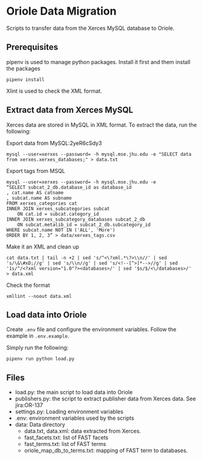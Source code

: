 # Oriole Data Migration

Scripts to transfer data from the Xerces MySQL database to Oriole.

## Prerequisites

pipenv is used to manage python packages. Install it first and them install the packages

```
pipenv install
```

Xlint is used to check the XML format. 

## Extract data from Xerces MySQL

Xerces data are stored in MySQL in XML format. To extract the data, run the following:

Export data from MySQL:2yeR6cSdy3

```
mysql --user=xerxes --password= -h mysql.mse.jhu.edu -e "SELECT data from xerxes.xerxes_databases;" > data.txt
```

Export tags from MSQL 
```
mysql --user=xerxes --password= -h mysql.mse.jhu.edu -e 
“SELECT subcat_2_db.database_id as database_id
, cat.name AS catname
, subcat.name AS subname
FROM xerxes_categories cat
INNER JOIN xerxes_subcategories subcat 
    ON cat.id = subcat.category_id
INNER JOIN xerxes_subcategory_databases subcat_2_db
    ON subcat.metalib_id = subcat_2_db.subcategory_id
WHERE subcat.name NOT IN ('ALL', 'More')
ORDER BY 1, 2, 3” > data/xerxes_tags.csv
```

Make it an XML and clean up
```
cat data.txt | tail -n +2 | sed 's/^<\?xml.*\?>\\n//' | sed 's/\&\#xD;//g' | sed 's/\\n//g' | sed 's/<!--[^>]*-->//g' | sed '1s/^/<?xml version="1.0"?><databases>/' | sed '$s/$/<\/databases>/'  > data.xml
```

Check the format
```
xmllint --noout data.xml
```
## Load data into Oriole

Create `.env` file and configure the environment variables. Follow the example in `.env.example`.

Simply run the following:

```
pipenv run python load.py
```

## Files

- load.py: the main script to load data into Oriole
- publishers.py: the script to extract publisher data from Xerces data. See jira:OR-137
- settings.py: Loading environment variables
- .env: environment variables used by the scripts
- data: Data directory
  - data.txt, data.xml: data extracted from Xerces.
  - fast_facets.txt: list of FAST facets
  - fast_terms.txt: list of FAST terms
  - oriole_map_db_to_terms.txt: mapping of FAST term to databases.
